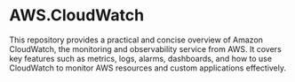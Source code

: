 # AWS.CloudWatch
This repository provides a practical and concise overview of Amazon CloudWatch, the monitoring and observability service from AWS. It covers key features such as metrics, logs, alarms, dashboards, and how to use CloudWatch to monitor AWS resources and custom applications effectively.
